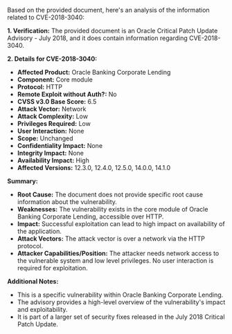 Based on the provided document, here's an analysis of the information related to CVE-2018-3040:

**1. Verification:**
The provided document is an Oracle Critical Patch Update Advisory - July 2018, and it does contain information regarding CVE-2018-3040.

**2. Details for CVE-2018-3040:**
   - **Affected Product:** Oracle Banking Corporate Lending
   - **Component:** Core module
   - **Protocol:** HTTP
   - **Remote Exploit without Auth?:** No
   - **CVSS v3.0 Base Score:** 6.5
   - **Attack Vector:** Network
   - **Attack Complexity:** Low
   - **Privileges Required:** Low
   - **User Interaction:** None
   - **Scope:** Unchanged
   - **Confidentiality Impact:** None
   - **Integrity Impact:** None
   - **Availability Impact:** High
   - **Affected Versions:** 12.3.0, 12.4.0, 12.5.0, 14.0.0, 14.1.0
   
**Summary:**
- **Root Cause:** The document does not provide specific root cause information about the vulnerability.
- **Weaknesses:** The vulnerability exists in the core module of Oracle Banking Corporate Lending, accessible over HTTP.
- **Impact:**  Successful exploitation can lead to high impact on availability of the application.
- **Attack Vectors:** The attack vector is over a network via the HTTP protocol.
- **Attacker Capabilities/Position:** The attacker needs network access to the vulnerable system and low level privileges. No user interaction is required for exploitation.

**Additional Notes:**

- This is a specific vulnerability within Oracle Banking Corporate Lending.
- The advisory provides a high-level overview of the vulnerability's impact and exploitability.
- It is part of a larger set of security fixes released in the July 2018 Critical Patch Update.